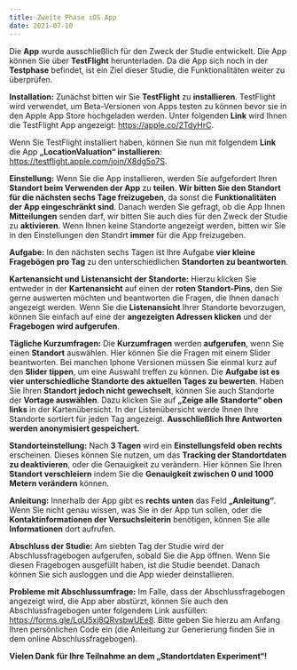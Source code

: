 ```yaml
---
title: Zweite Phase iOS App
date: 2021-07-10
---
```

Die **App** wurde ausschließlich für den Zweck der Studie entwickelt. Die App können Sie über **TestFlight** herunterladen. Da die App sich noch in der **Testphase** befindet, ist ein Ziel dieser Studie, die Funktionalitäten weiter zu überprüfen.

**Installation:** 
Zunächst bitten wir Sie **TestFlight** zu **installieren**. TestFlight wird verwendet, um Beta-Versionen von Apps testen zu können bevor sie in den Apple App Store hochgeladen werden. Unter folgenden **Link** wird Ihnen die TestFlight App angezeigt: https://apple.co/2TdyHrC.

Wenn Sie TestFlight installiert haben, können Sie nun mit folgendem **Link** die App **„LocationValuation“ installieren**: https://testflight.apple.com/join/X8dg5o7S. 

**Einstellung:** Wenn Sie die App installieren, werden Sie aufgefordert Ihren **Standort beim Verwenden der App** zu **teilen**. **Wir bitten Sie den Standort für die nächsten sechs Tage freizugeben**, da sonst die **Funktionalitäten der App eingeschränkt sind**. Danach werden Sie gefragt, ob die App Ihnen **Mitteilungen** senden darf, wir bitten Sie auch dies für den Zweck der Studie zu **aktivieren**. Wenn Ihnen keine Standorte angezeigt werden, bitten wir Sie in den Einstellungen den Standrt **immer** für die App freizugeben. 

**Aufgabe:** In den nächsten sechs Tagen ist Ihre Aufgabe **vier kleine Fragebögen pro Tag** zu den unterschiedlichen **Standorten zu beantworten**. 

**Kartenansicht und Listenansicht der Standorte:** Hierzu klicken Sie entweder in der **Kartenansicht** auf einen der **roten Standort-Pins**, den Sie gerne auswerten möchten und beantworten die Fragen, die Ihnen danach angezeigt werden. Wenn Sie die **Listenansicht** Ihrer Standorte bevorzugen, können Sie einfach auf eine der **angezeigten Adressen klicken** und der **Fragebogen wird aufgerufen**. 


**Tägliche Kurzumfragen:** Die **Kurzumfragen** werden **aufgerufen**, wenn Sie einen **Standort** auswählen. Hier können Sie die Fragen mit einem Slider beantworten. Bei manchen Iphone Versionen müssen Sie einmal kurz auf den **Slider tippen**, um eine Auswahl treffen zu können. Die **Aufgabe ist es vier unterschiedliche Standorte des aktuellen Tages zu bewerten**. Haben Sie Ihren **Standort jedoch nicht gewechselt**, können Sie auch Standorte der **Vortage auswählen**. Dazu klicken Sie auf **„Zeige alle Standorte“ oben links** in der Kartenübersicht. In der Listenübersicht werde Ihnen Ihre Standorte sortiert für jeden Tag angezeigt. **Ausschließlich Ihre Antworten werden anonymisiert gespeichert.** 

**Standorteinstellung:** Nach **3 Tagen** wird ein **Einstellungsfeld oben rechts** erscheinen. Dieses können Sie nutzen, um das **Tracking der Standortdaten zu deaktivieren**, oder die Genauigkeit zu verändern. Hier können Sie Ihren **Standort verschleiern** indem Sie die **Genauigkeit zwischen 0 und 1000 Metern verändern** können. 

**Anleitung:** Innerhalb der App gibt es **rechts unten** das Feld **„Anleitung“**. Wenn Sie nicht genau wissen, was Sie in der App tun sollen, oder die **Kontaktinformationen der Versuchsleiterin** benötigen, können Sie alle **Informationen** dort aufrufen. 


**Abschluss der Studie:** Am siebten Tag der Studie wird der Abschlussfragebogen aufgerufen, sobald Sie die App öffnen. Wenn Sie diesen Fragebogen ausgefüllt haben, ist die Studie beendet. Danach können Sie sich ausloggen und die App wieder deinstallieren. 

**Probleme mit Abschlussumfrage:** Im Falle, dass der Abschlussfragebogen angezeigt wird, die App aber abstürzt, können Sie auch den Abschlussfragebogen unter folgendem Link ausfüllen: https://forms.gle/LqU5xj8QRvsbwUEe8. Bitte geben Sie hierzu am Anfang Ihren persönlichen Code ein (die Anleitung zur Generierung finden Sie in dem online Abschlussfragebogen).

**Vielen Dank für Ihre Teilnahme an dem „Standortdaten Experiment“!**

<!--more-->






